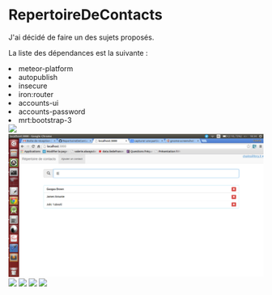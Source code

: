 # RepertoireDeContacts

J'ai décidé de faire un des sujets proposés.

La liste des dépendances est la suivante :
<li>meteor-platform</li>
<li>autopublish</li>
<li>insecure</li>
<li>iron:router</li>
<li>accounts-ui</li>
<li>accounts-password</li>
<li>mrt:bootstrap-3</li>

<img src="client/public/images/images/Screenshot01.png">
<img src="client/public/images/Screenshot02.png">
<img src="client/public/images/images/Screenshot03.png">
<img src="images/Screenshot04.png">
<img src="client/public/images/images/Screenshot05.png">
<img src="client/public/images/images/Screenshot06.png">